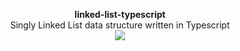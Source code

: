 <p align="center">
  <b>linked-list-typescript</b><br>
  Singly Linked List data structure written in Typescript<br>
  <img src="https://upload.wikimedia.org/wikipedia/commons/thumb/4/4c/Typescript_logo_2020.svg/1200px-Typescript_logo_2020.svg.png">
</p>

